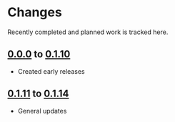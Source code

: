 # Changes
Recently completed and planned work is tracked here.

## [0.0.0](.) to [0.1.10](.)
- Created early releases

## [0.1.11](.) to [0.1.14](.)
- General updates
